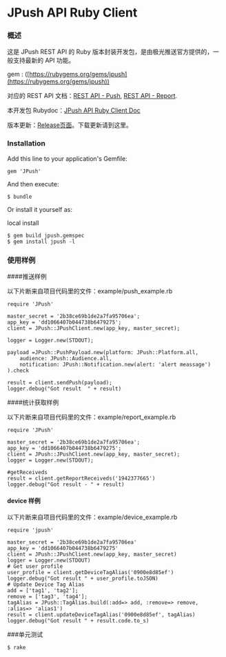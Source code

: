 <h1>JPush API Ruby Client</h1>


### 概述

这是 JPush REST API 的 Ruby 版本封装开发包，是由极光推送官方提供的，一般支持最新的 API 功能。

gem : ([https://rubygems.org/gems/jpush](https://rubygems.org/gems/jpush))

对应的 REST API 文档：[REST API - Push](../rest_api_v3_push/), [REST API - Report](../rest_api_v3_report/). 

本开发包 Rubydoc：[JPush API Ruby Client Doc](http://www.rdoc.info/github/jpush/jpush-api-ruby-client/master/frames)

版本更新：[Release页面](https://github.com/jpush/jpush-api-ruby-client/releases)。下载更新请到这里。

### Installation

Add this line to your application's Gemfile:

```
gem 'JPush'
```
And then execute:

```
$ bundle
```
Or install it yourself as:

local install

```
$ gem build jpush.gemspec
$ gem install jpush -l
```

### 使用样例

####推送样例

以下片断来自项目代码里的文件：example/push_example.rb

```
require 'JPush'

master_secret = '2b38ce69b1de2a7fa95706ea';
app_key = 'dd1066407b044738b6479275';
client = JPush::JPushClient.new(app_key, master_secret);

logger = Logger.new(STDOUT);

payload =JPush::PushPayload.new(platform: JPush::Platform.all,
    audience: JPush::Audience.all,
    notification: JPush::Notification.new(alert: 'alert meassage')
).check

result = client.sendPush(payload);
logger.debug("Got result  " + result)
```

####统计获取样例

以下片断来自项目代码里的文件：example/report_example.rb
```
require 'JPush'

master_secret = '2b38ce69b1de2a7fa95706ea';
app_key = 'dd1066407b044738b6479275';
client = JPush::JPushClient.new(app_key, master_secret);
logger = Logger.new(STDOUT);

#getReceiveds
result = client.getReportReceiveds('1942377665')
logger.debug("Got result - " + result)
```

#### device 样例

以下片断来自项目代码里的文件：example/device_example.rb

```
require 'jpush'

master_secret = '2b38ce69b1de2a7fa95706ea'
app_key = 'dd1066407b044738b6479275'
client = JPush::JPushClient.new(app_key, master_secret)
logger = Logger.new(STDOUT)
# Get user profile
user_profile = client.getDeviceTagAlias('0900e8d85ef')
logger.debug("Got result " + user_profile.toJSON)
# Update Device Tag Alias
add = ['tag1', 'tag2'];
remove = ['tag3', 'tag4'];
tagAlias = JPush::TagAlias.build(:add=> add, :remove=> remove, :alias=> 'alias1')
result = client.updateDeviceTagAlias('0900e8d85ef', tagAlias)
logger.debug("Got result " + result.code.to_s)
```

###单元测试

```
$ rake
```